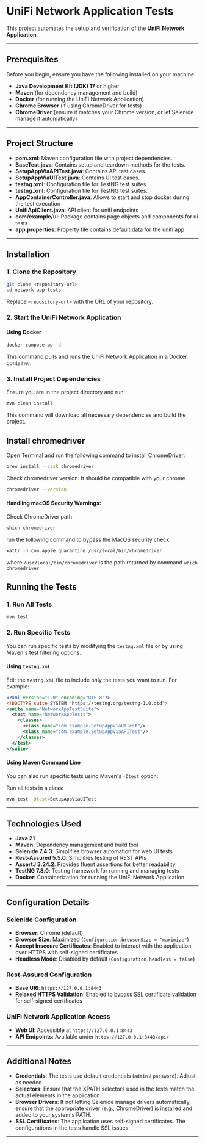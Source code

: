 # UniFi Network Application Tests

This project automates the setup and verification of the **UniFi Network Application**.

---

## Prerequisites

Before you begin, ensure you have the following installed on your machine:

- **Java Development Kit (JDK) 17** or higher
- **Maven** (for dependency management and build)
- **Docker** (for running the UniFi Network Application)
- **Chrome Browser** (if using ChromeDriver for tests)
- **ChromeDriver** (ensure it matches your Chrome version, or let Selenide manage it automatically)

---

## Project Structure


- **pom.xml**: Maven configuration file with project dependencies.
- **BaseTest.java**: Contains setup and teardown methods for the tests.
- **SetupAppViaAPITest.java**: Contains API test cases.
- **SetupAppViaUITest.java**: Contains UI test cases.
- **testng.xml**: Configuration file for TestNG test suites.
- **testng.xml**: Configuration file for TestNG test suites.
- **AppContainerController.java**: Allows to start and stop docker during the test execution
- **UnifiApiClient.java**: API client for unifi endpoints
- **com/example/ui**: Package contains page objects and components for ui tests
- **app.properties**: Property file contains default data for the unifi app

---

## Installation

### 1. Clone the Repository

```bash
git clone <repository-url>
cd network-app-tests
```
Replace `<repository-url>` with the URL of your repository.

### 2. Start the UniFi Network Application

#### Using Docker

```bash
docker compose up -d 
```
This command pulls and runs the UniFi Network Application in a Docker container.

### 3. Install Project Dependencies

Ensure you are in the project directory and run:

```bash
mvn clean install
```
This command will download all necessary dependencies and build the project.

## Install chromedriver
Open Terminal and run the following command to install ChromeDriver:
```bash
brew install --cask chromedriver
```
Check chromedriver version. It should be compatible with your chrome
```bash
chromedriver --version
```

#### Handling macOS Security Warnings:

Check ChromeDriver path
```bash
which chromedriver
```
run the following command to bypass the MacOS security check
```bash
xattr -d com.apple.quarantine /usr/local/bin/chromedriver
```
where `/usr/local/bin/chromedriver` is the path returned by command `which chromedriver`


## Running the Tests

### 1. Run All Tests

```bash
mvn test
```

### 2. Run Specific Tests

You can run specific tests by modifying the `testng.xml` file or by using Maven's test filtering options.

#### Using `testng.xml`

Edit the `testng.xml` file to include only the tests you want to run. For example:

```xml
<?xml version="1.0" encoding="UTF-8"?>
<!DOCTYPE suite SYSTEM "https://testng.org/testng-1.0.dtd">
<suite name="NetworkAppTestSuite">
  <test name="NetworkAppTests">
    <classes>
      <class name="com.example.SetupAppViaUITest"/>
      <class name="com.example.SetupAppViaAPITest"/>
    </classes>
  </test>
</suite>
```

#### Using Maven Command Line

You can also run specific tests using Maven's `-Dtest` option:

Run all tests in a class:

```bash
mvn test -Dtest=SetupAppViaUITest
```

---

## Technologies Used

- **Java 21**
- **Maven**: Dependency management and build tool
- **Selenide 7.4.3**: Simplifies browser automation for web UI tests
- **Rest-Assured 5.5.0**: Simplifies testing of REST APIs
- **AssertJ 3.24.2**: Provides fluent assertions for better readability
- **TestNG 7.8.0**: Testing framework for running and managing tests
- **Docker**: Containerization for running the UniFi Network Application

---

## Configuration Details

### Selenide Configuration

- **Browser**: Chrome (default)
- **Browser Size**: Maximized (`Configuration.browserSize = "maximize"`)
- **Accept Insecure Certificates**: Enabled to interact with the application over HTTPS with self-signed certificates
- **Headless Mode**: Disabled by default (`Configuration.headless = false`)

### Rest-Assured Configuration

- **Base URI**: `https://127.0.0.1:8443`
- **Relaxed HTTPS Validation**: Enabled to bypass SSL certificate validation for self-signed certificates

### UniFi Network Application Access

- **Web UI**: Accessible at `https://127.0.0.1:8443`
- **API Endpoints**: Available under `https://127.0.0.1:8443/api/`

---

## Additional Notes

- **Credentials**: The tests use default credentials (`admin` / `password`). Adjust as needed.
- **Selectors**: Ensure that the XPATH selectors used in the tests match the actual elements in the application.
- **Browser Drivers**: If not letting Selenide manage drivers automatically, ensure that the appropriate driver (e.g., ChromeDriver) is installed and added to your system's PATH.
- **SSL Certificates**: The application uses self-signed certificates. The configurations in the tests handle SSL issues.

---
